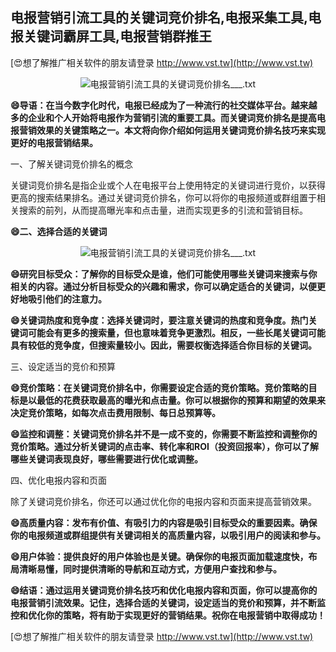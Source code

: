 ## **电报营销引流工具的关键词竞价排名,电报采集工具,电报关键词霸屏工具,电报营销群推王**

[😍想了解推广相关软件的朋友请登录 http://www.vst.tw](http://www.vst.tw)

 <center><img src="https://vst.tw/MP4/tuiguang/png/8.png" alt="电报营销引流工具的关键词竞价排名___.txt"></center>

**😄导语：在当今数字化时代，电报已经成为了一种流行的社交媒体平台。越来越多的企业和个人开始将电报作为营销引流的重要工具。而关键词竞价排名是提高电报营销效果的关键策略之一。本文将向你介绍如何运用关键词竞价排名技巧来实现更好的电报营销结果。**

一、了解关键词竞价排名的概念

关键词竞价排名是指企业或个人在电报平台上使用特定的关键词进行竞价，以获得更高的搜索结果排名。通过关键词竞价排名，你可以将你的电报频道或群组置于相关搜索的前列，从而提高曝光率和点击量，进而实现更多的引流和营销目标。

**😄二、选择合适的关键词**

 <center><img src="https://vst.tw/MP4/tuiguang/png/4.png" alt="电报营销引流工具的关键词竞价排名___.txt"></center>

**😄研究目标受众：了解你的目标受众是谁，他们可能使用哪些关键词来搜索与你相关的内容。通过分析目标受众的兴趣和需求，你可以确定适合的关键词，以便更好地吸引他们的注意力。**

**😄关键词热度和竞争度：选择关键词时，要注意关键词的热度和竞争度。热门关键词可能会有更多的搜索量，但也意味着竞争更激烈。相反，一些长尾关键词可能具有较低的竞争度，但搜索量较小。因此，需要权衡选择适合你目标的关键词。**

三、设定适当的竞价和预算

**😄竞价策略：在关键词竞价排名中，你需要设定合适的竞价策略。竞价策略的目标是以最低的花费获取最高的曝光和点击量。你可以根据你的预算和期望的效果来决定竞价策略，如每次点击费用限制、每日总预算等。**

**😄监控和调整：关键词竞价排名并不是一成不变的，你需要不断监控和调整你的竞价策略。通过分析关键词的点击率、转化率和ROI（投资回报率），你可以了解哪些关键词表现良好，哪些需要进行优化或调整。**

四、优化电报内容和页面

除了关键词竞价排名，你还可以通过优化你的电报内容和页面来提高营销效果。

**😄高质量内容：发布有价值、有吸引力的内容是吸引目标受众的重要因素。确保你的电报频道或群组提供有关键词相关的高质量内容，以吸引用户的阅读和参与。**

**😄用户体验：提供良好的用户体验也是关键。确保你的电报页面加载速度快，布局清晰易懂，同时提供清晰的导航和互动方式，方便用户查找和参与。**

**😄结语：通过运用关键词竞价排名技巧和优化电报内容和页面，你可以提高你的电报营销引流效果。记住，选择合适的关键词，设定适当的竞价和预算，并不断监控和优化你的策略，将有助于实现更好的营销结果。祝你在电报营销中取得成功！**

[😍想了解推广相关软件的朋友请登录 http://www.vst.tw](http://www.vst.tw)



